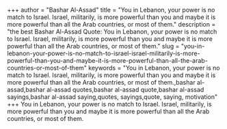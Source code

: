 +++
author = "Bashar Al-Assad"
title = "You in Lebanon, your power is no match to Israel. Israel, militarily, is more powerful than you and maybe it is more powerful than all the Arab countries, or most of them."
description = "the best Bashar Al-Assad Quote: You in Lebanon, your power is no match to Israel. Israel, militarily, is more powerful than you and maybe it is more powerful than all the Arab countries, or most of them."
slug = "you-in-lebanon-your-power-is-no-match-to-israel-israel-militarily-is-more-powerful-than-you-and-maybe-it-is-more-powerful-than-all-the-arab-countries-or-most-of-them"
keywords = "You in Lebanon, your power is no match to Israel. Israel, militarily, is more powerful than you and maybe it is more powerful than all the Arab countries, or most of them.,bashar al-assad,bashar al-assad quotes,bashar al-assad quote,bashar al-assad sayings,bashar al-assad saying,quotes, sayings,quote, saying, motivation"
+++
You in Lebanon, your power is no match to Israel. Israel, militarily, is more powerful than you and maybe it is more powerful than all the Arab countries, or most of them.
